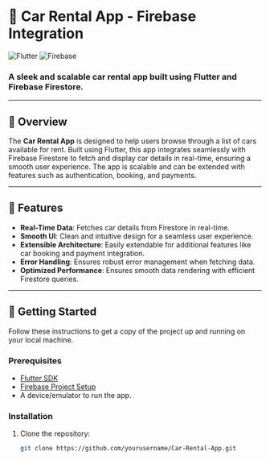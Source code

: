 # 🚗 **Car Rental App - Firebase Integration**

![Flutter](https://img.shields.io/badge/Flutter-3.0-blue?style=for-the-badge&logo=flutter) ![Firebase](https://img.shields.io/badge/Firebase-Firestore-orange?style=for-the-badge&logo=firebase) 

### **A sleek and scalable car rental app built using Flutter and Firebase Firestore.**

---

## 📱 **Overview**

The **Car Rental App** is designed to help users browse through a list of cars available for rent. Built using Flutter, this app integrates seamlessly with Firebase Firestore to fetch and display car details in real-time, ensuring a smooth user experience. The app is scalable and can be extended with features such as authentication, booking, and payments.

---

## 🔑 **Features**

- **Real-Time Data**: Fetches car details from Firestore in real-time.
- **Smooth UI**: Clean and intuitive design for a seamless user experience.
- **Extensible Architecture**: Easily extendable for additional features like car booking and payment integration.
- **Error Handling**: Ensures robust error management when fetching data.
- **Optimized Performance**: Ensures smooth data rendering with efficient Firestore queries.

---

## 🚀 **Getting Started**

Follow these instructions to get a copy of the project up and running on your local machine.

### **Prerequisites**

- [Flutter SDK](https://flutter.dev/docs/get-started/install)
- [Firebase Project Setup](https://firebase.google.com/docs/flutter/setup)
- A device/emulator to run the app.

### **Installation**

1. Clone the repository:
   ```bash
   git clone https://github.com/yourusername/Car-Rental-App.git
